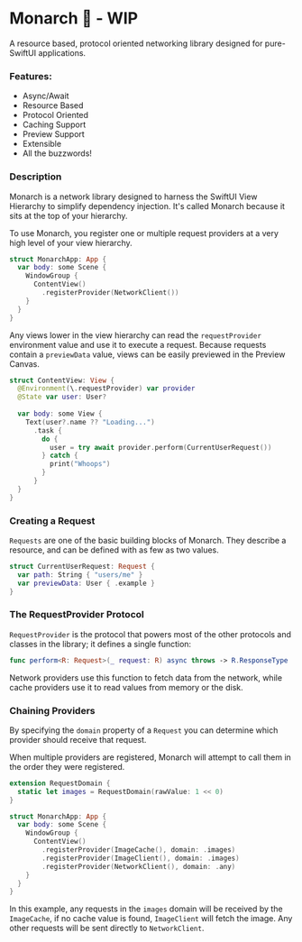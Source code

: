 # Monarch 👑 - WIP

A resource based, protocol oriented networking library designed for pure-SwiftUI applications.

### Features:

 - Async/Await
 - Resource Based
 - Protocol Oriented
 - Caching Support
 - Preview Support
 - Extensible
 - All the buzzwords!

### Description

Monarch is a network library designed to harness the SwiftUI View Hierarchy to simplify dependency injection. It's called Monarch because it sits at the top of your hierarchy.

To use Monarch, you register one or multiple request providers at a very high level of your view hierarchy.

```swift
struct MonarchApp: App {
  var body: some Scene {
    WindowGroup {
      ContentView()
        .registerProvider(NetworkClient())
    }
  }
}
```

Any views lower in the view hierarchy can read the `requestProvider` environment value and use it to execute a request. Because requests contain a `previewData` value, views can be easily previewed in the Preview Canvas.

```swift
struct ContentView: View {
  @Environment(\.requestProvider) var provider
  @State var user: User?
  
  var body: some View {
    Text(user?.name ?? "Loading...")
      .task {
        do {
          user = try await provider.perform(CurrentUserRequest())
        } catch {
          print("Whoops")
        }
      }
  }
}
```

### Creating a Request

`Requests` are one of the basic building blocks of Monarch. They describe a resource, and can be defined with as few as two values.

```swift
struct CurrentUserRequest: Request {
  var path: String { "users/me" }
  var previewData: User { .example }
}
```

### The RequestProvider Protocol

`RequestProvider` is the protocol that powers most of the other protocols and classes in the library; it defines a single function:

```swift
func perform<R: Request>(_ request: R) async throws -> R.ResponseType
```

Network providers use this function to fetch data from the network, while cache providers use it to read values from memory or the disk.

### Chaining Providers

By specifying the `domain` property of a `Request` you can determine which provider should receive that request.

When multiple providers are registered, Monarch will attempt to call them in the order they were registered.

```swift
extension RequestDomain {
  static let images = RequestDomain(rawValue: 1 << 0)
}

struct MonarchApp: App {
  var body: some Scene {
    WindowGroup {
      ContentView()
        .registerProvider(ImageCache(), domain: .images)
        .registerProvider(ImageClient(), domain: .images)
        .registerProvider(NetworkClient(), domain: .any)
    }
  }
}
```

In this example, any requests in the `images` domain will be received by the `ImageCache`, if no cache value is found, `ImageClient` will fetch the image. Any other requests will be sent directly to `NetworkClient`.
